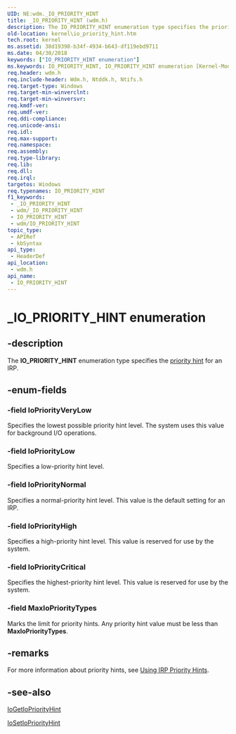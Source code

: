 ```yaml
---
UID: NE:wdm._IO_PRIORITY_HINT
title: _IO_PRIORITY_HINT (wdm.h)
description: The IO_PRIORITY_HINT enumeration type specifies the priority hint for an IRP.
old-location: kernel\io_priority_hint.htm
tech.root: kernel
ms.assetid: 38d19398-b34f-4934-b643-df119ebd9711
ms.date: 04/30/2018
keywords: ["IO_PRIORITY_HINT enumeration"]
ms.keywords: IO_PRIORITY_HINT, IO_PRIORITY_HINT enumeration [Kernel-Mode Driver Architecture], IoPriorityCritical, IoPriorityHigh, IoPriorityLow, IoPriorityNormal, IoPriorityVeryLow, MaxIoPriorityTypes, _IO_PRIORITY_HINT, kernel.io_priority_hint, sysenum_0b8187d9-c762-45d2-a310-294c3c696608.xml, wdm/IO_PRIORITY_HINT, wdm/IoPriorityCritical, wdm/IoPriorityHigh, wdm/IoPriorityLow, wdm/IoPriorityNormal, wdm/IoPriorityVeryLow, wdm/MaxIoPriorityTypes
req.header: wdm.h
req.include-header: Wdm.h, Ntddk.h, Ntifs.h
req.target-type: Windows
req.target-min-winverclnt: 
req.target-min-winversvr: 
req.kmdf-ver: 
req.umdf-ver: 
req.ddi-compliance: 
req.unicode-ansi: 
req.idl: 
req.max-support: 
req.namespace: 
req.assembly: 
req.type-library: 
req.lib: 
req.dll: 
req.irql: 
targetos: Windows
req.typenames: IO_PRIORITY_HINT
f1_keywords:
 - _IO_PRIORITY_HINT
 - wdm/_IO_PRIORITY_HINT
 - IO_PRIORITY_HINT
 - wdm/IO_PRIORITY_HINT
topic_type:
 - APIRef
 - kbSyntax
api_type:
 - HeaderDef
api_location:
 - wdm.h
api_name:
 - IO_PRIORITY_HINT
---
```


# _IO_PRIORITY_HINT enumeration


## -description

The <b>IO_PRIORITY_HINT</b> enumeration type specifies the <a href="https://docs.microsoft.com/windows-hardware/drivers/kernel/using-irp-priority-hints">priority hint</a> for an IRP.

## -enum-fields

### -field IoPriorityVeryLow

Specifies the lowest possible priority hint level. The system uses this value for background I/O operations.

### -field IoPriorityLow

Specifies a low-priority hint level.

### -field IoPriorityNormal

Specifies a normal-priority hint level. This value is the default setting for an IRP.

### -field IoPriorityHigh

Specifies a high-priority hint level. This value is reserved for use by the system.

### -field IoPriorityCritical

Specifies the highest-priority hint level. This value is reserved for use by the system.

### -field MaxIoPriorityTypes

Marks the limit for priority hints. Any priority hint value must be less than <b>MaxIoPriorityTypes</b>.

## -remarks

For more information about priority hints, see <a href="https://docs.microsoft.com/windows-hardware/drivers/kernel/using-irp-priority-hints">Using IRP Priority Hints</a>.

## -see-also

<a href="https://docs.microsoft.com/windows-hardware/drivers/ddi/wdm/nf-wdm-iogetiopriorityhint">IoGetIoPriorityHint</a>



<a href="https://docs.microsoft.com/windows-hardware/drivers/ddi/wdm/nf-wdm-iosetiopriorityhint">IoSetIoPriorityHint</a>

